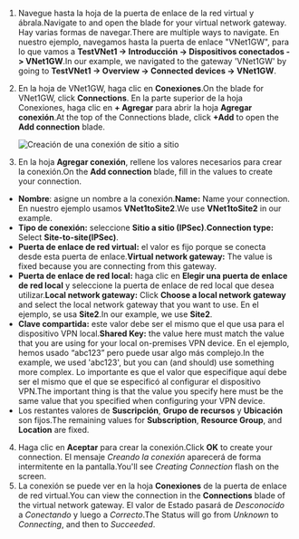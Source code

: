 1. <span data-ttu-id="fc333-101">Navegue hasta la hoja de la puerta de enlace de la red virtual y ábrala.</span><span class="sxs-lookup"><span data-stu-id="fc333-101">Navigate to and open the blade for your virtual network gateway.</span></span> <span data-ttu-id="fc333-102">Hay varias formas de navegar.</span><span class="sxs-lookup"><span data-stu-id="fc333-102">There are multiple ways to navigate.</span></span> <span data-ttu-id="fc333-103">En nuestro ejemplo, navegamos hasta la puerta de enlace "VNet1GW", para lo que vamos a **TestVNet1 -> Introducción -> Dispositivos conectados -> VNet1GW**.</span><span class="sxs-lookup"><span data-stu-id="fc333-103">In our example, we navigated to the gateway 'VNet1GW' by going to **TestVNet1 -> Overview -> Connected devices -> VNet1GW**.</span></span>
2. <span data-ttu-id="fc333-104">En la hoja de VNet1GW, haga clic en **Conexiones**.</span><span class="sxs-lookup"><span data-stu-id="fc333-104">On the blade for VNet1GW, click **Connections**.</span></span> <span data-ttu-id="fc333-105">En la parte superior de la hoja Conexiones, haga clic en **+ Agregar** para abrir la hoja **Agregar conexión**.</span><span class="sxs-lookup"><span data-stu-id="fc333-105">At the top of the Connections blade, click **+Add** to open the **Add connection** blade.</span></span>

    ![Creación de una conexión de sitio a sitio](./media/vpn-gateway-add-site-to-site-connection-s2s-rm-portal-include/connection1.png)

3. <span data-ttu-id="fc333-107">En la hoja **Agregar conexión**, rellene los valores necesarios para crear la conexión.</span><span class="sxs-lookup"><span data-stu-id="fc333-107">On the **Add connection** blade, fill in the values to create your connection.</span></span>

  - <span data-ttu-id="fc333-108">**Nombre**: asigne un nombre a la conexión.</span><span class="sxs-lookup"><span data-stu-id="fc333-108">**Name:** Name your connection.</span></span> <span data-ttu-id="fc333-109">En nuestro ejemplo usamos **VNet1toSite2**.</span><span class="sxs-lookup"><span data-stu-id="fc333-109">We use **VNet1toSite2** in our example.</span></span>
  - <span data-ttu-id="fc333-110">**Tipo de conexión:** seleccione **Sitio a sitio (IPSec)**.</span><span class="sxs-lookup"><span data-stu-id="fc333-110">**Connection type:** Select **Site-to-site(IPSec)**.</span></span>
  - <span data-ttu-id="fc333-111">**Puerta de enlace de red virtual:**  el valor es fijo porque se conecta desde esta puerta de enlace.</span><span class="sxs-lookup"><span data-stu-id="fc333-111">**Virtual network gateway:** The value is fixed because you are connecting from this gateway.</span></span>
  - <span data-ttu-id="fc333-112">**Puerta de enlace de red local:** haga clic en **Elegir una puerta de enlace de red local** y seleccione la puerta de enlace de red local que desea utilizar.</span><span class="sxs-lookup"><span data-stu-id="fc333-112">**Local network gateway:** Click **Choose a local network gateway** and select the local network gateway that you want to use.</span></span> <span data-ttu-id="fc333-113">En el ejemplo, se usa **Site2**.</span><span class="sxs-lookup"><span data-stu-id="fc333-113">In our example, we use **Site2**.</span></span>
  - <span data-ttu-id="fc333-114">**Clave compartida:** este valor debe ser el mismo que el que usa para el dispositivo VPN local.</span><span class="sxs-lookup"><span data-stu-id="fc333-114">**Shared Key:** the value here must match the value that you are using for your local on-premises VPN device.</span></span> <span data-ttu-id="fc333-115">En el ejemplo, hemos usado “abc123” pero puede usar algo más complejo.</span><span class="sxs-lookup"><span data-stu-id="fc333-115">In the example, we used 'abc123', but you can (and should) use something more complex.</span></span> <span data-ttu-id="fc333-116">Lo importante es que el valor que especifique aquí debe ser el mismo que el que se especificó al configurar el dispositivo VPN.</span><span class="sxs-lookup"><span data-stu-id="fc333-116">The important thing is that the value you specify here must be the same value that you specified when configuring your VPN device.</span></span>
  - <span data-ttu-id="fc333-117">Los restantes valores de **Suscripción**, **Grupo de recursos** y **Ubicación** son fijos.</span><span class="sxs-lookup"><span data-stu-id="fc333-117">The remaining values for **Subscription**, **Resource Group**, and **Location** are fixed.</span></span>

4. <span data-ttu-id="fc333-118">Haga clic en **Aceptar** para crear la conexión.</span><span class="sxs-lookup"><span data-stu-id="fc333-118">Click **OK** to create your connection.</span></span> <span data-ttu-id="fc333-119">El mensaje *Creando la conexión* aparecerá de forma intermitente en la pantalla.</span><span class="sxs-lookup"><span data-stu-id="fc333-119">You'll see *Creating Connection* flash on the screen.</span></span>
5. <span data-ttu-id="fc333-120">La conexión se puede ver en la hoja **Conexiones** de la puerta de enlace de red virtual.</span><span class="sxs-lookup"><span data-stu-id="fc333-120">You can view the connection in the **Connections** blade of the virtual network gateway.</span></span> <span data-ttu-id="fc333-121">El valor de Estado pasará de *Desconocido* a *Conectando* y luego a *Correcto*.</span><span class="sxs-lookup"><span data-stu-id="fc333-121">The Status will go from *Unknown* to *Connecting*, and then to *Succeeded*.</span></span>